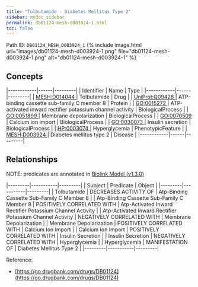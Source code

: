 ```yaml
---
title: "Tolbutamide - Diabetes Mellitus Type 2"
sidebar: mydoc_sidebar
permalink: db01124-mesh-d003924-1.html
toc: false 
---
```



Path ID: `DB01124_MESH_D003924_1`
{% include image.html url="images/db01124-mesh-d003924-1.png" file="db01124-mesh-d003924-1.png" alt="db01124-mesh-d003924-1" %}

## Concepts

|------------|------|---------|
| Identifier | Name | Type    |
|------------|------|---------|
| <a href="https://identifiers.org/MESH:D014044">MESH:D014044 </a> | Tolbutamide | Drug |
| <a href="https://identifiers.org/UniProt:Q09428">UniProt:Q09428 </a> | ATP-binding cassette sub-family C member 8 | Protein |
| <a href="https://identifiers.org/GO:0015272">GO:0015272 </a> | ATP-activated inward rectifier potassium channel activity | BiologicalProcess |
| <a href="https://identifiers.org/GO:0051899">GO:0051899 </a> | Membrane depolarization | BiologicalProcess |
| <a href="https://identifiers.org/GO:0070509">GO:0070509 </a> | Calcium ion import | BiologicalProcess |
| <a href="https://identifiers.org/GO:0030073">GO:0030073 </a> | Insulin secretion | BiologicalProcess |
| <a href="https://identifiers.org/HP:0003074">HP:0003074 </a> | Hyperglycemia | PhenotypicFeature |
| <a href="https://identifiers.org/MESH:D003924">MESH:D003924 </a> | Diabetes mellitus type 2 | Disease |
|------------|------|---------|

## Relationships


NOTE: predicates are annotated in <a href="https://github.com/biolink/biolink-model/releases/tag/v1.3.0">Biolink Model (v1.3.0)</a>

|---------|-----------|---------|
| Subject | Predicate | Object  |
|---------|-----------|---------|
| Tolbutamide | DECREASES ACTIVITY OF | Atp-Binding Cassette Sub-Family C Member 8 |
| Atp-Binding Cassette Sub-Family C Member 8 | POSITIVELY CORRELATED WITH | Atp-Activated Inward Rectifier Potassium Channel Activity |
| Atp-Activated Inward Rectifier Potassium Channel Activity | NEGATIVELY CORRELATED WITH | Membrane Depolarization |
| Membrane Depolarization | POSITIVELY CORRELATED WITH | Calcium Ion Import |
| Calcium Ion Import | POSITIVELY CORRELATED WITH | Insulin Secretion |
| Insulin Secretion | NEGATIVELY CORRELATED WITH | Hyperglycemia |
| Hyperglycemia | MANIFESTATION OF | Diabetes Mellitus Type 2 |
|---------|-----------|---------|

Reference: 
  - [https://go.drugbank.com/drugs/DB01124](https://go.drugbank.com/drugs/DB01124)
